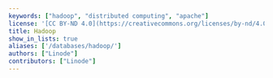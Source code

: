 ```yaml
---
keywords: ["hadoop", "distributed computing", "apache"]
license: '[CC BY-ND 4.0](https://creativecommons.org/licenses/by-nd/4.0)'
title: Hadoop
show_in_lists: true
aliases: ['/databases/hadoop/']
authors: ["Linode"]
contributors: ["Linode"]
---
```

